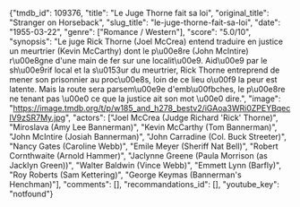 {"tmdb_id": 109376, "title": "Le Juge Thorne fait sa loi", "original_title": "Stranger on Horseback", "slug_title": "le-juge-thorne-fait-sa-loi", "date": "1955-03-22", "genre": ["Romance / Western"], "score": "5.0/10", "synopsis": "Le juge Rick Thorne (Joel McCrea) entend traduire en justice un meurtrier (Kevin McCarthy) dont le p\u00e8re (John McIntire) r\u00e8gne d'une main de fer sur une localit\u00e9. Aid\u00e9 par le sh\u00e9rif local et la s\u0153ur du meurtrier, Rick Thorne entreprend de mener son prisonnier au proc\u00e8s, loin de ce lieu o\u00f9 la peur est latente. Mais la route sera parsem\u00e9e d'emb\u00fbches, le p\u00e8re ne tenant pas \u00e0 ce que la justice ait son mot \u00e0 dire.", "image": "https://image.tmdb.org/t/p/w185_and_h278_bestv2/iGAoa3WRi0ZPEYBqeclV9zSR7My.jpg", "actors": ["Joel McCrea (Judge Richard 'Rick' Thorne)", "Miroslava (Amy Lee Bannerman)", "Kevin McCarthy (Tom Bannerman)", "John McIntire (Josiah Bannerman)", "John Carradine (Col. Buck Streeter)", "Nancy Gates (Caroline Webb)", "Emile Meyer (Sheriff Nat Bell)", "Robert Cornthwaite (Arnold Hammer)", "Jaclynne Greene (Paula Morrison (as Jacklyn Green))", "Walter Baldwin (Vince Webb)", "Emmett Lynn (Barfly)", "Roy Roberts (Sam Kettering)", "George Keymas (Bannerman's Henchman)"], "comments": [], "recommandations_id": [], "youtube_key": "notfound"}